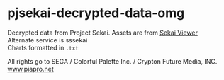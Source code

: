 # pjsekai-decrypted-data-omg
Decrypted data from Project Sekai.
Assets are from [Sekai Viewer](https://sekai.best)<br>
Alternate service is sssekai</br>
Charts formatted in ```.txt```

All rights go to SEGA / Colorful Palette Inc. / Crypton Future Media, INC. www.piapro.net